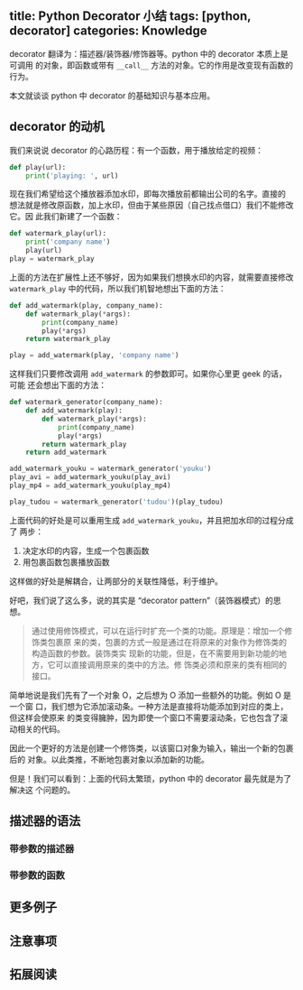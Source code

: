 title: Python Decorator 小结
tags: [python, decorator]
categories: Knowledge
---

decorator 翻译为：描述器/装饰器/修饰器等。python 中的 decorator 本质上是可调用
的对象，即函数或带有 `__call__` 方法的对象。它的作用是改变现有函数的行为。

本文就谈谈 python 中 decorator 的基础知识与基本应用。

<!--more-->

<!--最早知道描述器一词是在面试时被问到，当场悲剧。之后回来恶补知道个大概，后来看-->
<!--设计模式时对照起来，了解了一些基本原理。最近看一些 python 源代码时再次遇到，而-->
<!--网上的一些资料为了照顾新手，没有单刀直入。之后看了 [PEP-->
<!--0138](https://www.python.org/dev/peps/pep-0318/) 决定做个总结。-->

## decorator 的动机

我们来说说 decorator 的心路历程：有一个函数，用于播放给定的视频：

```python
def play(url):
    print('playing: ', url)
```

现在我们希望给这个播放器添加水印，即每次播放前都输出公司的名字。直接的
想法就是修改原函数，加上水印，但由于某些原因（自己找点借口）我们不能修改它。因
此我们新建了一个函数：

```python
def watermark_play(url):
    print('company name')
    play(url)
play = watermark_play
```

上面的方法在扩展性上还不够好，因为如果我们想换水印的内容，就需要直接修改
`watermark_play` 中的代码，所以我们机智地想出下面的方法：

```python
def add_watermark(play, company_name):
    def watermark_play(*args):
        print(company_name)
        play(*args)
    return watermark_play

play = add_watermark(play, 'company name')
```

这样我们只要修改调用 `add_watermark` 的参数即可。如果你心里更 geek 的话，可能
还会想出下面的方法：

```python
def watermark_generator(company_name):
    def add_watermark(play):
        def watermark_play(*args):
            print(company_name)
            play(*args)
        return watermark_play
    return add_watermark

add_watermark_youku = watermark_generator('youku')
play_avi = add_watermark_youku(play_avi)
play_mp4 = add_watermark_youku(play_mp4)

play_tudou = watermark_generator('tudou')(play_tudou)
```

上面代码的好处是可以重用生成 `add_watermark_youku`，并且把加水印的过程分成了
两步：

1. 决定水印的内容，生成一个包裹函数
2. 用包裹函数包裹播放函数

这样做的好处是解耦合，让两部分的关联性降低，利于维护。

好吧，我们说了这么多，说的其实是 “decorator pattern”（装饰器模式）的思想。

> 通过使用修饰模式，可以在运行时扩充一个类的功能。原理是：增加一个修饰类包裹原
> 来的类，包裹的方式一般是通过在将原来的对象作为修饰类的构造函数的参数。装饰类实
> 现新的功能，但是，在不需要用到新功能的地方，它可以直接调用原来的类中的方法。修
> 饰类必须和原来的类有相同的接口。

简单地说是我们先有了一个对象 O，之后想为 O 添加一些额外的功能。例如 O 是一个窗
口，我们想为它添加滚动条。一种方法是直接将功能添加到对应的类上，但这样会使原来
的类变得臃肿，因为即使一个窗口不需要滚动条，它也包含了滚动相关的代码。

因此一个更好的方法是创建一个修饰类，以该窗口对象为输入，输出一个新的包裹后的
对象。以此类推，不断地包裹对象以添加新的功能。

但是！我们可以看到：上面的代码太繁琐，python 中的 decorator 最先就是为了解决这
个问题的。

## 描述器的语法

### 带参数的描述器
### 带参数的函数

## 更多例子

## 注意事项

## 拓展阅读
